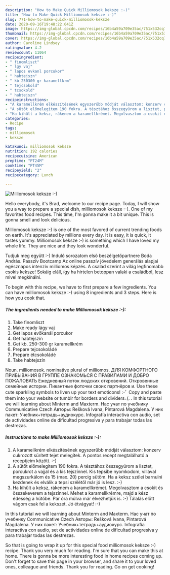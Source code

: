 ```yaml
---
description: "How to Make Quick Milliomosok keksze :-)"
title: "How to Make Quick Milliomosok keksze :-)"
slug: 771-how-to-make-quick-milliomosok-keksze
date: 2020-09-16T19:48:22.041Z
image: https://img-global.cpcdn.com/recipes/16b4a59a709e35ac/751x532cq70/milliomosok-keksze-recept-foto.jpg
thumbnail: https://img-global.cpcdn.com/recipes/16b4a59a709e35ac/751x532cq70/milliomosok-keksze-recept-foto.jpg
cover: https://img-global.cpcdn.com/recipes/16b4a59a709e35ac/751x532cq70/milliomosok-keksze-recept-foto.jpg
author: Caroline Lindsey
ratingvalue: 4.2
reviewcount: 11064
recipeingredient:
- " finomliszt"
- " lgy vaj"
- " lapos evkanl porcukor"
- " habtejszn"
- " kb 250300 gr karamellkrm"
- " tejcsokold"
- " tcsokold"
- " habtejszn"
recipeinstructions:
- "A karamellkrém elkészítésének egyszerűbb módját választom: konzerv cukrozott sűrített tejet melegítek. A pontos recept megtalálható a receptjeim között. :-)"
- "A sütőt előmelegítem 190 fokra. A tésztához összegyúrom a lisztet, porcukrot a vajjal és a kis tejszínnel. Kis tepsibe nyomkodom, villával megszurkálom és 15 (max. 20) percig sütöm. Ha a keksz szélei barnulni kezdenek és elválik a tepsi szélétől már jó is lesz. :-)"
- "Ha kihűlt a keksz, rákenem a karamellkrémet. Megolvasztom a csokit és összekeverem a tejszínnel. Mehet a karamellkrémre, majd a kész édesség a hűtőbe. Pár óra múlva már élvezhetjük is. :-) Tálalás előtt vágom csak fel a kekszet. Jó étvágyat! :-)"
categories:
- Recipe
tags:
- milliomosok
- keksze

katakunci: milliomosok keksze 
nutrition: 192 calories
recipecuisine: American
preptime: "PT24M"
cooktime: "PT45M"
recipeyield: "2"
recipecategory: Lunch

---
```



![Milliomosok keksze :-)](https://img-global.cpcdn.com/recipes/16b4a59a709e35ac/751x532cq70/milliomosok-keksze-recept-foto.jpg)

Hello everybody, it's Brad, welcome to our recipe page. Today, I will show you a way to prepare a special dish, milliomosok keksze :-). One of my favorites food recipes. This time, I'm gonna make it a bit unique. This is gonna smell and look delicious.

Milliomosok keksze :-) is one of the most favored of current trending foods on earth. It's appreciated by millions every day. It is easy, it is quick, it tastes yummy. Milliomosok keksze :-) is something which I have loved my whole life. They are nice and they look wonderful.

Tudjuk meg együtt :-) Induló sorozatom első beszélgetőpartnere Boda András. Passzív Bootcamp Az online passzív jövedelem generálás alapjai egésznapos intenzív milliomos képzés. A család szerint a világ legfinomabb csokis keksze! Sokáig eláll, így ha hirtelen betoppan valaki a családból, lesz mivel megkínálni.


To begin with this recipe, we have to first prepare a few ingredients. You can have milliomosok keksze :-) using 8 ingredients and 3 steps. Here is how you cook that.

<!--inarticleads1-->

##### The ingredients needed to make Milliomosok keksze :-):

1. Take  finomliszt
1. Make ready  lágy vaj
1. Get  lapos evőkanál porcukor
1. Get  habtejszín
1. Get  kb. 250-300 gr karamellkrém
1. Prepare  tejcsokoládé
1. Prepare  étcsokoládé
1. Take  habtejszín


Noun. milliomosok. nominative plural of milliomos. ДЛЯ КОМФОРТНОГО ПРИБЫВАНИЯ В ГРУППЕ ОЗНАКОМЬСЯ С ПРАВИЛАМИ И ДОБРО ПОЖАЛОВАТЬ Ежедневный поток людских откровений. Откровенные семейные истории. Пикантные фоточки своих партнёров и. Use these cute sparkling symbols to liven up your text emoticons! :･ﾟ Copy and paste them into your website or tumblr for borders and dividers⸜(. . In this tutorial we will learning about Minterm and Maxterm. Нас учат по учебнику Communicative Czech Авторы: Rešková Ivana, Pintarová Magdalena. У них пакет: Учебник+тетрадь+аудиокурс. Infografía interactiva con audio, set de actividades online de dificultad progresiva y para trabajar todas las destrezas. 

<!--inarticleads2-->

##### Instructions to make Milliomosok keksze :-):

1. A karamellkrém elkészítésének egyszerűbb módját választom: konzerv cukrozott sűrített tejet melegítek. A pontos recept megtalálható a receptjeim között. :-)
1. A sütőt előmelegítem 190 fokra. A tésztához összegyúrom a lisztet, porcukrot a vajjal és a kis tejszínnel. Kis tepsibe nyomkodom, villával megszurkálom és 15 (max. 20) percig sütöm. Ha a keksz szélei barnulni kezdenek és elválik a tepsi szélétől már jó is lesz. :-)
1. Ha kihűlt a keksz, rákenem a karamellkrémet. Megolvasztom a csokit és összekeverem a tejszínnel. Mehet a karamellkrémre, majd a kész édesség a hűtőbe. Pár óra múlva már élvezhetjük is. :-) Tálalás előtt vágom csak fel a kekszet. Jó étvágyat! :-)


In this tutorial we will learning about Minterm and Maxterm. Нас учат по учебнику Communicative Czech Авторы: Rešková Ivana, Pintarová Magdalena. У них пакет: Учебник+тетрадь+аудиокурс. Infografía interactiva con audio, set de actividades online de dificultad progresiva y para trabajar todas las destrezas. 

So that is going to wrap it up for this special food milliomosok keksze :-) recipe. Thank you very much for reading. I'm sure that you can make this at home. There is gonna be more interesting food in home recipes coming up. Don't forget to save this page in your browser, and share it to your loved ones, colleague and friends. Thank you for reading. Go on get cooking!
